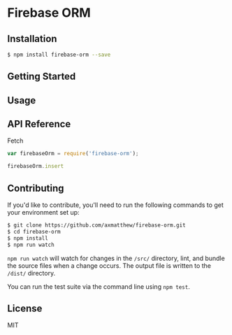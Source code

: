 Firebase ORM
====================================

## Installation

```bash
$ npm install firebase-orm --save
```

## Getting Started


## Usage


## API Reference

Fetch

```javascript
var firebaseOrm = require('firebase-orm');

firebaseOrm.insert
```

## Contributing

If you'd like to contribute, you'll need to run the following commands to get your environment set up:

```bash
$ git clone https://github.com/axmatthew/firebase-orm.git
$ cd firebase-orm
$ npm install
$ npm run watch
```

`npm run watch` will watch for changes in the `/src/` directory, lint, and bundle the
source files when a change occurs. The output file is written to the `/dist/` directory.

You can run the test suite via the command line using `npm test`.

## License

MIT
